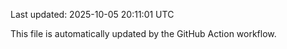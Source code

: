 Last updated: 2025-10-05 20:11:01 UTC

This file is automatically updated by the GitHub Action workflow.
